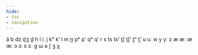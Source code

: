 ```yaml
---
hide:
- toc
- navigation
---
```

ä
b
dz
d̠ʒ
d̪
h
i
iː
j
kʰ
kʼ
l
m
n̪
pʰ
pʼ
qʰ
qʼ
r
s
ts
tsʼ
t̠ʃ
t̠ʃʼ
t̪ʰ
t̪ʼ
u
uː
w
y
yː
z
æ
æː
œ
œː
ɔ
ɔː
ɛ
ɛː
ɡ
ɯ
ʁ
ʃ
ʒ
χ
